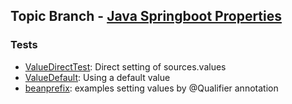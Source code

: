 ## Topic Branch - [Java Springboot Properties](https://github.com/fluentcodes/sandbox/tree/java-springboot-properties)

### Tests
* [ValueDirectTest](ValueDirectTest.java): Direct setting of sources.values
* [ValueDefault](ValueDefaultTest.java): Using a default value
* [beanprefix](beanprefix): examples setting values by @Qualifier annotation
